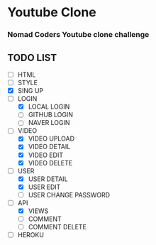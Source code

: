 # Youtube Clone
### Nomad Coders Youtube clone challenge

## TODO LIST
  - [ ] HTML
  - [ ] STYLE
  - [x] SING UP
  - [ ] LOGIN
    - [x] LOCAL LOGIN
    - [ ] GITHUB LOGIN
    - [ ] NAVER LOGIN
  - [ ] VIDEO
    - [x] VIDEO UPLOAD
    - [x] VIDEO DETAIL
    - [x] VIDEO EDIT
    - [x] VIDEO DELETE
  - [ ] USER
    - [x] USER DETAIL
    - [x] USER EDIT
    - [ ] USER CHANGE PASSWORD
  - [ ] API
    - [x] VIEWS
    - [ ] COMMENT
    - [ ] COMMENT DELETE
  - [ ] HEROKU 
